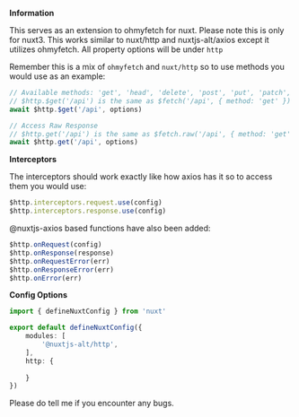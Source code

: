 **Information**

This serves as an extension to ohmyfetch for nuxt. Please note this is only for nuxt3.
This works similar to nuxt/http and nuxtjs-alt/axios except it utilizes ohmyfetch. All property options will be under `http`

Remember this is a mix of `ohmyfetch` and `nuxt/http` so to use methods you would use as an example:

```ts
// Available methods: 'get', 'head', 'delete', 'post', 'put', 'patch', 'options'
// $http.$get('/api') is the same as $fetch('/api', { method: 'get' })
await $http.$get('/api', options)

// Access Raw Response
// $http.get('/api') is the same as $fetch.raw('/api', { method: 'get' })
await $http.get('/api', options)
```

**Interceptors**

The interceptors should work exactly like how axios has it so to access them you would use:

```ts
$http.interceptors.request.use(config)
$http.interceptors.response.use(config)

```

@nuxtjs-axios based functions have also been added:

```ts
$http.onRequest(config)
$http.onResponse(response)
$http.onRequestError(err)
$http.onResponseError(err)
$http.onError(err)
```

**Config Options**

```ts
import { defineNuxtConfig } from 'nuxt'

export default defineNuxtConfig({
    modules: [
        '@nuxtjs-alt/http',
    ],
    http: {
      
    }
})
```

Please do tell me if you encounter any bugs.